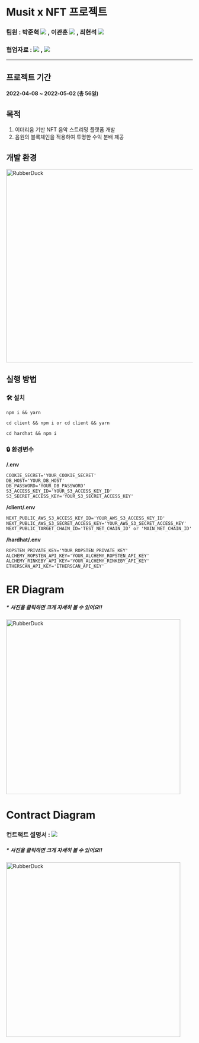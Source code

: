 

# Musit x NFT 프로젝트

### 팀원 : 박준혁 <a href="https://github.com/berrypjh"><img src="https://img.shields.io/badge/GitHub-181717?style=flat-square&logo=GitHub&logoColor=white"/></a> , 이관훈 <a href="https://github.com/Flavordash"><img src="https://img.shields.io/badge/GitHub-181717?style=flat-square&logo=GitHub&logoColor=white"/></a> , 최현석 <a href="https://github.com/Tozinoo"><img src="https://img.shields.io/badge/GitHub-181717?style=flat-square&logo=GitHub&logoColor=white"/></a>

### 협업자료 : <a href="https://quiver-revolve-23f.notion.site/aa58a42722a54bc9ad5cc70ddaf86ed0"><img src="https://img.shields.io/badge/Notion-000000?style=flat-square&logo=Notion&logoColor=white"/></a> , <a href="https://drive.google.com/drive/folders/16AmkK7grpi34fmx2zUlagan6jQQSZbuz?usp=sharing"><img src="https://img.shields.io/badge/Google Drive-4285F4?style=flat-square&logo=Google Drive&logoColor=white"/></a>

---------------------------------------

## 프로젝트 기간 
####  2022-04-08 ~ 2022-05-02 (총 56일)

## 목적
1. 이더리움 기반 NFT 음악 스트리밍 플랫폼 개발
2. 음원의 블록체인을 적용하여 투명한 수익 분배 제공 

## 개발 환경
<img src="https://user-images.githubusercontent.com/89543695/166198341-49e41db4-9315-4276-b6b5-18413cce5b96.png" width="520px" hight="680px" title="px(픽셀) 크기 설정" alt="RubberDuck"></img>

## 실행 방법
### 🛠 설치
```
npm i && yarn

cd client && npm i or cd client && yarn

cd hardhat && npm i
```
### 🔒 환경변수
<b>/.env</b>
```
COOKIE_SECRET='YOUR_COOKIE_SECRET'
DB_HOST='YOUR_DB_HOST'
DB_PASSWORD='YOUR_DB_PASSWORD'
S3_ACCESS_KEY_ID='YOUR_S3_ACCESS_KEY_ID'
S3_SECRET_ACCESS_KEY='YOUR_S3_SECRET_ACCESS_KEY'
```

<b>/client/.env</b>
```
NEXT_PUBLIC_AWS_S3_ACCESS_KEY_ID='YOUR_AWS_S3_ACCESS_KEY_ID'
NEXT_PUBLIC_AWS_S3_SECRET_ACCESS_KEY='YOUR_AWS_S3_SECRET_ACCESS_KEY'
NEXT_PUBLIC_TARGET_CHAIN_ID='TEST_NET_CHAIN_ID' or 'MAIN_NET_CHAIN_ID'
```

<b>/hardhat/.env</b>
```
ROPSTEN_PRIVATE_KEY='YOUR_ROPSTEN_PRIVATE_KEY'
ALCHEMY_ROPSTEN_API_KEY='YOUR_ALCHEMY_ROPSTEN_API_KEY'
ALCHEMY_RINKEBY_API_KEY='YOUR_ALCHEMY_RINKEBY_API_KEY'
ETHERSCAN_API_KEY='ETHERSCAN_API_KEY'
```

# ER Diagram
##### * 사진을 클릭하면 크게 자세히 볼 수 있어요!!
<img src="https://user-images.githubusercontent.com/89543695/166198280-bfc6ba81-9a52-4ee8-8bd7-a15745735511.png" width="470px" hight="610px" title="px(픽셀) 크기 설정" alt="RubberDuck"></img>

# Contract Diagram
### 컨트랙트 설명서 : <a href="[https://quiver-revolve-23f.notion.site/aa58a42722a54bc9ad5cc70ddaf86ed0](https://quiver-revolve-23f.notion.site/Contract-Diagram-Menual-649fd26af96f4aa1874c2200331bc57b)"><img src="https://img.shields.io/badge/Notion-000000?style=flat-square&logo=Notion&logoColor=white"/></a>
##### * 사진을 클릭하면 크게 자세히 볼 수 있어요!!
<img src="https://user-images.githubusercontent.com/89627319/166200057-ee822838-1fdb-4a63-a29e-64eae264cec9.png" width="470px" hight="610px" title="px(픽셀) 크기 설정" alt="RubberDuck"></img>


